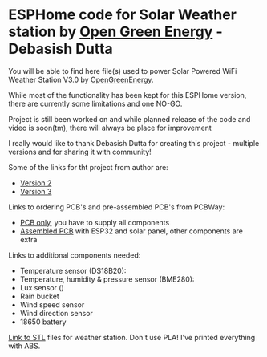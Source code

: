 # ESPHome code for Solar Weather station by [Open Green Energy](https://github.com/deba168) - Debasish Dutta 

You will be able to find here file(s) used to power Solar Powered WiFi Weather Station V3.0 by [OpenGreenEnergy](https://github.com/deba168).

While most of the functionality has been kept for this ESPHome version, there are currently some limitations and one NO-GO.

Project is still been worked on and while planned release of the code and video is soon(tm), there will always be place for improvement

I really would like to thank Debasish Dutta for creating this project - multiple versions and for sharing it with community!

Some of the links for tht project from author are:
- [Version 2](https://www.instructables.com/Solar-Powered-WiFi-Weather-Station-V20)
- [Version 3](https://www.instructables.com/Solar-Powered-WiFi-Weather-Station-V30/)

Links to ordering PCB's and pre-assembled PCB's from PCBWay:
- [PCB only](https://www.pcbway.com/project/shareproject/Solar_Powered_WiFi_Weather_Station_V3_0.html), you have to supply all components
- [Assembled PCB](https://www.pcbway.com/project/gifts_detail/Solar_Powered_WiFi_Weather_Station_V3_0.html) with ESP32 and solar panel, other components are extra

Links to additional components needed:
- Temperature sensor (DS18B20):
- Temperature, humidity & pressure sensor (BME280):
- Lux sensor ()
- Rain bucket
- Wind speed sensor
- Wind direction sensor
- 18650 battery

[Link to STL](https://www.thingiverse.com/thing:4805867) files for weather station. Don't use PLA! I've printed everything with ABS.

